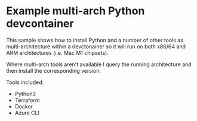 # Example multi-arch Python devcontainer

This sample shows how to install Python and a number of other tools as multi-architecture within a devctonainer so it will run on both x86/64 and ARM architectures (i.e. Mac M1 chipsets).

Where multi-arch tools aren't available I query the running architecture and then install the corresponding version.

Tools included:
- Python3
- Terraform
- Docker
- Azure CLI
